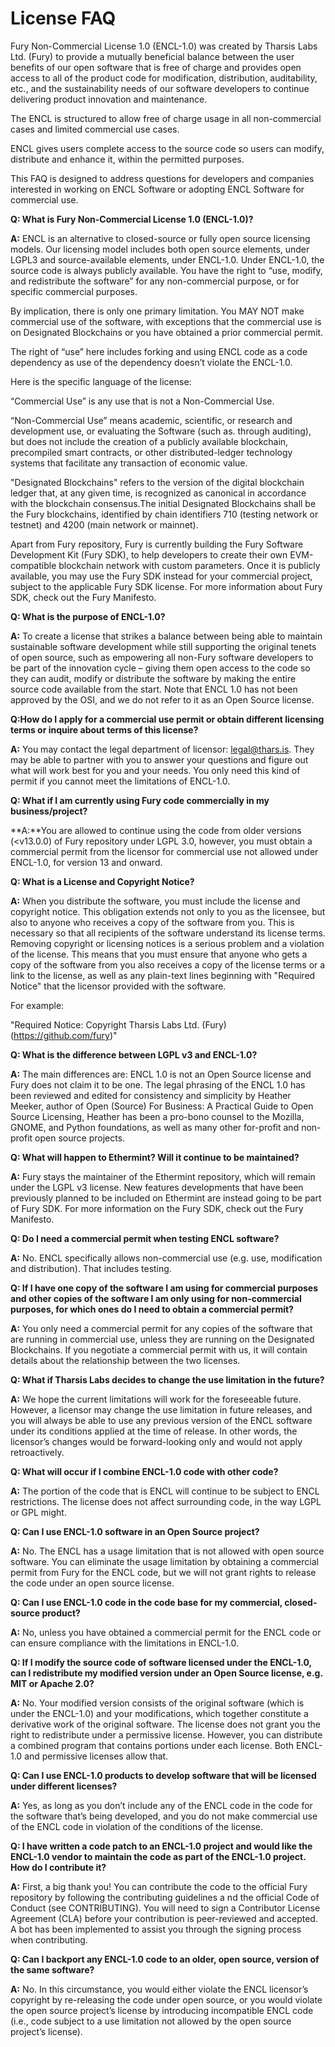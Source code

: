 # License FAQ

Fury Non-Commercial License 1.0 (ENCL-1.0) was created by Tharsis Labs Ltd.
(Fury) to provide a mutually beneficial balance between the user benefits of
our open software that is free of charge and provides open access to all of the
product code for modification, distribution, auditability, etc., and the
sustainability needs of our software developers to continue delivering product
innovation and maintenance.

The ENCL is structured to allow free of charge usage
in all non-commercial cases and limited commercial use cases.

ENCL gives users complete access to the source code so users can modify,
distribute and enhance it, within the permitted purposes.

This FAQ is designed to address questions for developers and companies
interested in working on ENCL Software or adopting ENCL Software for commercial
use.

**Q: What is Fury Non-Commercial License 1.0 (ENCL-1.0)?**

**A:** ENCL is an alternative to closed-source or fully open source licensing
models. Our licensing model includes both open source elements, under LGPL3 and
source-available elements, under ENCL-1.0. Under ENCL-1.0, the source code is
always publicly available. You have the right to “use, modify, and redistribute
the software” for any non-commercial purpose, or for specific commercial
purposes.

By implication, there is only one primary limitation. You MAY NOT make
commercial use of the software, with exceptions that the commercial use is on
Designated Blockchains or you have obtained a prior commercial permit.

The right of “use” here includes forking and using ENCL code as
a code dependency as use of the dependency doesn’t violate the ENCL-1.0.

Here is the specific language of the license:

“Commercial Use” is any use that is not a Non-Commercial Use.

“Non-Commercial Use” means academic, scientific, or research and development
use, or evaluating the Software (such as. through auditing), but does not
include the creation of a publicly available blockchain, precompiled smart
contracts, or other distributed-ledger technology systems that facilitate any
transaction of economic value.

"Designated Blockchains" refers to the version of the digital blockchain ledger
that, at any given time, is recognized as canonical in accordance with the
blockchain consensus.The initial Designated Blockchains shall be the Fury
blockchains, identified by chain identifiers 710 (testing network or testnet)
and 4200 (main network or mainnet).

Apart from Fury repository, Fury is currently building the Fury Software
Development Kit (Fury SDK), to help developers to create their own
EVM-compatible blockchain network with custom parameters. Once it is publicly
available, you may use the Fury SDK instead for your commercial project,
subject to the applicable Fury SDK license. For more information about Fury
SDK, check out the Fury Manifesto.

**Q: What is the purpose of ENCL-1.0?**

**A:** To create a license that strikes a balance between being able to maintain
sustainable software development while still supporting the original tenets of
open source, such as empowering all non-Fury software developers to be part of
the innovation cycle – giving them open access to the code so they can audit,
modify or distribute the software by making the entire source code available
from the start. Note that ENCL 1.0 has not been approved by the OSI, and we do
not refer to it as an Open Source license.

**Q:How do I apply for a commercial use permit or obtain different licensing terms or inquire about terms of this license?**

**A:** You may contact the legal department of licensor: legal@thars.is. They
may be able to partner with you to answer your questions and figure out what
will work best for you and your needs. You only need this kind of permit if you
cannot meet the limitations of ENCL-1.0.

**Q: What if I am currently using Fury code commercially in my business/project?**

**A:**You are allowed to continue using the code from older versions (<v13.0.0)
of Fury repository under LGPL 3.0, however, you must obtain a commercial permit
from the licensor for commercial use not allowed under ENCL-1.0, for version 13
and onward.

**Q: What is a License and Copyright Notice?**

**A:** When you distribute the software, you must include the license and
copyright notice. This obligation extends not only to you as the licensee, but
also to anyone who receives a copy of the software from you. This is necessary
so that all recipients of the software understand its license terms. Removing
copyright or licensing notices is a serious problem and a violation of the
license. This means that you must ensure that anyone who gets a copy of the
software from you also receives a copy of the license terms or a link to the
license, as well as any plain-text lines beginning with "Required Notice" that
the licensor provided with the software.

For example:

"Required Notice: Copyright Tharsis Labs Ltd. (Fury)(https://github.com/fury)"

**Q: What is the difference between LGPL v3 and ENCL-1.0?**

**A:** The main differences are: ENCL 1.0 is not an Open Source license and
Fury does not claim it to be one. The legal phrasing of the ENCL 1.0 has been
reviewed and edited for consistency and simplicity by Heather Meeker, author of
Open (Source) For Business: A Practical Guide to Open Source Licensing, Heather
has been a pro-bono counsel to the Mozilla, GNOME, and Python foundations, as
well as many other for-profit and non-profit open source projects.

**Q: What will happen to Ethermint? Will it continue to be maintained?**

**A:** Fury stays the maintainer of the Ethermint repository, which will remain
under the LGPL v3 license. New features developments that have been previously
planned to be included on Ethermint are instead going to be part of Fury SDK.
For more information on the Fury SDK, check out the Fury Manifesto.

**Q: Do I need a commercial permit when testing ENCL software?**

**A:** No. ENCL specifically allows non-commercial use (e.g. use, modification
and distribution). That includes testing.

**Q: If I have one copy of the software I am using for commercial purposes and other copies of the software
I am only using for non-commercial purposes, for which ones do I need to obtain a commercial permit?**

**A:** You only need a commercial permit for any copies of the software that are
running in commercial use, unless they are running on the Designated
Blockchains. If you negotiate a commercial permit with us, it will contain
details about the relationship between the two licenses.

**Q: What if Tharsis Labs  decides to change the use limitation in the future?**

**A:** We hope the current limitations will work for the foreseeable future.
However, a licensor may change the use limitation in future releases, and you
will always be able to use any previous version of the ENCL software under its
conditions applied at the time of release. In other words, the licensor’s
changes would be forward-looking only and would not apply retroactively.

**Q: What will occur if I combine ENCL-1.0 code with other code?**

**A:** The portion of the code that is ENCL will continue to be subject to ENCL
restrictions. The license does not affect surrounding code, in the way LGPL or
GPL might.

**Q: Can I use ENCL-1.0 software in an Open Source project?**

**A:**  No. The ENCL has a usage limitation that is not allowed with open source
software. You can eliminate the usage limitation by obtaining a commercial
permit from Fury for the ENCL code, but we will not grant rights to release the
code under an open source license.

**Q: Can I use ENCL-1.0 code in the code base for my commercial, closed-source product?**

**A:** No, unless you have obtained a commercial permit for the ENCL code or can
ensure compliance with the limitations in ENCL-1.0.

**Q: If I modify the source code of software licensed under the ENCL-1.0,
can I redistribute my modified version under an Open Source license, e.g. MIT or Apache 2.0?**

**A:** No. Your modified version consists of the original software (which is
under the ENCL-1.0) and your modifications, which together constitute a
derivative work of the original software. The license does not grant you the
right to redistribute under a permissive license. However, you can distribute a
combined program that contains portions under each license. Both ENCL-1.0 and
permissive licenses allow that.

**Q: Can I use ENCL-1.0 products to develop software that will be licensed under different licenses?**

**A:** Yes, as long as you don’t include any of the ENCL code in the code for
the software that’s being developed, and you do not make commercial use of the
ENCL code in violation of the conditions of the license.

**Q: I have written a code patch to an ENCL-1.0 project and would like the ENCL-1.0 vendor
to maintain the code as part of the ENCL-1.0 project. How do I contribute it?**

**A:** First, a big thank you! You can contribute the code to the official Fury
repository by following the contributing guidelines a nd the official Code of
Conduct (see CONTRIBUTING). You will need to sign a Contributor License
Agreement (CLA) before your contribution is peer-reviewed and accepted. A bot
has been implemented to assist you through the signing process when
contributing.

**Q: Can I backport any ENCL-1.0 code to an older, open source, version of the same software?**

**A:** No. In this circumstance, you would either violate the ENCL licensor’s
copyright by re-releasing the code under open source, or you would violate the
open source project’s license by introducing incompatible ENCL code (i.e., code
subject to a use limitation not allowed by the open source project’s license).
